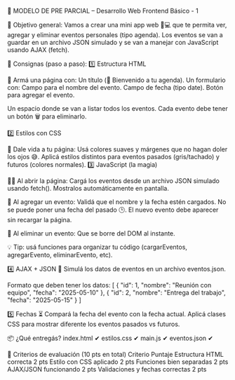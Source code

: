 
📘 MODELO DE PRE PARCIAL – Desarrollo Web Frontend Básico - 1 

🎯 Objetivo general:
Vamos a crear una mini app web 🧠💻 que te permita ver, agregar y eliminar eventos personales (tipo agenda). Los eventos se van a guardar en un archivo JSON simulado y se van a manejar con JavaScript usando AJAX (fetch).

🧩 Consignas (paso a paso):
1️⃣ Estructura HTML

📄 Armá una página con:
Un título (👋 Bienvenido a tu agenda).
Un formulario con:
Campo para el nombre del evento.
Campo de fecha (tipo date).
Botón para agregar el evento.

Un espacio donde se van a listar todos los eventos.
Cada evento debe tener un botón 🗑️ para eliminarlo.

2️⃣ Estilos con CSS

🎨 Dale vida a tu página:
Usá colores suaves y márgenes que no hagan doler los ojos 😅.
Aplicá estilos distintos para eventos pasados (gris/tachado) y futuros (colores normales).
3️⃣ JavaScript (la magia)

🧙‍♂️ Al abrir la página:
Cargá los eventos desde un archivo JSON simulado usando fetch().
Mostralos automáticamente en pantalla.

🧩 Al agregar un evento:
Validá que el nombre y la fecha estén cargados.
No se puede poner una fecha del pasado 🕒.
El nuevo evento debe aparecer sin recargar la página.

🧹 Al eliminar un evento:
Que se borre del DOM al instante.

💡 Tip: usá funciones para organizar tu código (cargarEventos, agregarEvento, eliminarEvento, etc).

4️⃣ AJAX + JSON
📁 Simulá los datos de eventos en un archivo eventos.json.

Formato que deben tener los datos:
[
  {
    "id": 1,
    "nombre": "Reunión con equipo",
    "fecha": "2025-05-10"
  },
  {
    "id": 2,
    "nombre": "Entrega del trabajo",
    "fecha": "2025-05-15"
  }
]

5️⃣ Fechas ⏳
Compará la fecha del evento con la fecha actual.
Aplicá clases CSS para mostrar diferente los eventos pasados vs futuros.

📦 ¿Qué entregás?
index.html ✔
estilos.css ✔
main.js ✔
eventos.json ✔

📏 Criterios de evaluación (10 pts en total)
Criterio	Puntaje
Estructura HTML correcta	2 pts
Estilo con CSS aplicado	2 pts
Funciones bien separadas	2 pts
AJAX/JSON funcionando	2 pts
Validaciones y fechas correctas	2 pts